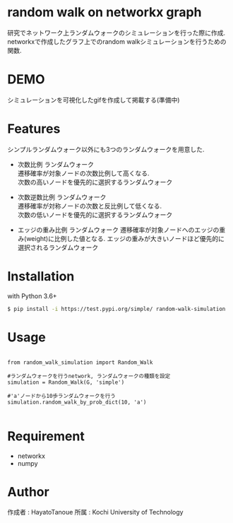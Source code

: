 # random walk on networkx graph

研究でネットワーク上ランダムウォークのシミュレーションを行った際に作成.  
networkxで作成したグラフ上でのrandom walkシミュレーションを行うための関数.  

# DEMO

シミュレーションを可視化したgifを作成して掲載する(準備中)

# Features

シンプルランダムウォーク以外にも3つのランダムウォークを用意した.

* 次数比例 ランダムウォーク  
遷移確率が対象ノードの次数比例して高くなる.  
次数の高いノードを優先的に選択するランダムウォーク

* 次数逆数比例 ランダムウォーク  
遷移確率が対称ノードの次数と反比例して低くなる.  
次数の低いノードを優先的に選択するランダムウォーク

* エッジの重み比例 ランダムウォーク
遷移確率が対象ノードへのエッジの重み(weight)に比例した値となる.
エッジの重みが大きいノードほど優先的に選択されるランダムウォーク


# Installation

with Python 3.6+

```sh
$ pip install -i https://test.pypi.org/simple/ random-walk-simulation
```

# Usage

```

from random_walk_simulation import Random_Walk

#ランダムウォークを行うnetwork, ランダムウォークの種類を設定
simulation = Random_Walk(G, 'simple')

#'a'ノードから10歩ランダムウォークを行う
simulation.random_walk_by_prob_dict(10, 'a')


```


# Requirement

* networkx
* numpy

# Author

 作成者 : HayatoTanoue
 所属 : Kochi University of Technology
